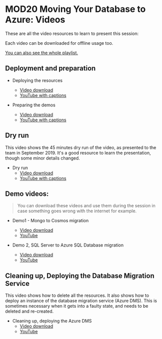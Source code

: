 # MOD20 Moving Your Database to Azure: Videos

These are all the video resources to learn to present this session:

Each video can be downloaded for offline usage too.

[You can also see the whole playlist.](https://www.youtube.com/playlist?list=PLl8yjZLsL_Wol43sR9iUL5MqFn2OBSzCV)

## Deployment and preparation

- Deploying the resources
    - [Video download](https://globaleventcdn.blob.core.windows.net/assets/mod/mod20/Mod20%20TTT%20-%2001%20-%20Deploying.mp4)
    - [YouTube with captions](https://www.youtube.com/watch?v=QVUBW6bUd5A&list=PLl8yjZLsL_Wol43sR9iUL5MqFn2OBSzCV)

- Preparing the demos
    - [Video download](https://globaleventcdn.blob.core.windows.net/assets/mod/mod20/Mod20%20TTT%20-%2002%20-%20Preparing.mp4)
    - [YouTube with captions](https://www.youtube.com/watch?v=WotAy0MlWWA&list=PLl8yjZLsL_Wol43sR9iUL5MqFn2OBSzCV)

## Dry run

This video shows the 45 minutes dry run of the video, as presented to the team in September 2019. It's a good resource to learn the presentation, though some minor details changed.

- Dry run
    - [Video download](https://globaleventcdn.blob.core.windows.net/assets/mod/mod20/Mod20%20TTT%20-%2003%20-%20Dry%20run.mp4)
    - [YouTube with captions](https://www.youtube.com/watch?v=i1TtS3i_Y28&list=PLl8yjZLsL_Wol43sR9iUL5MqFn2OBSzCV)

## Demo videos:

> You can download these videos and use them during the session in case something goes wrong with the internet for example.

- Demo1 - Mongo to Cosmos migration
    - [Video download](https://globaleventcdn.blob.core.windows.net/assets/mod/mod20/Mod20%20TTT%20-%20Demo1%20-%20Mongo%20to%20Cosmos%20migration.mp4)
    - [YouTube](https://www.youtube.com/watch?v=fdPJH0Z4F7I&list=PLl8yjZLsL_Wol43sR9iUL5MqFn2OBSzCV)

- Demo 2, SQL Server to Azure SQL Database migration
    - [Video download](https://globaleventcdn.blob.core.windows.net/assets/mod/mod20/Mod20%20TTT%20-%20Demo2%20-%20SQL%20to%20Azure%20SQL%20migration.mp4)
    - [YouTube](https://www.youtube.com/watch?v=Q6OWG61h-4g&list=PLl8yjZLsL_Wol43sR9iUL5MqFn2OBSzCV)

## Cleaning up, Deploying the Database Migration Service

This video shows how to delete all the resources. It also shows how to deploy an instance of the database migration service (Azure DMS). This is sometimes necessary when it gets into a faulty state, and needs to be deleted and re-created.

- Cleaning up, deploying the Azure DMS
    - [Video download](https://globaleventcdn.blob.core.windows.net/assets/mod/mod20/Mod20%20TTT%20-%2004%20-%20Cleanup.mp4)
    - [YouTube](https://www.youtube.com/watch?v=G1or6Zhh4Do&list=PLl8yjZLsL_Wol43sR9iUL5MqFn2OBSzCV)
